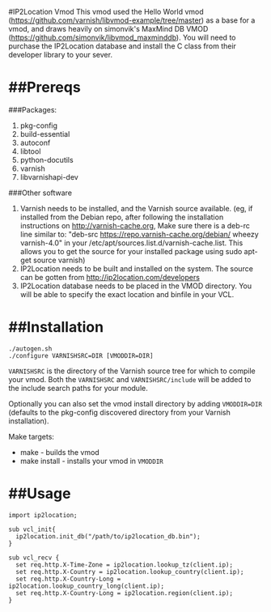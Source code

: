 #IP2Location Vmod
This vmod used the Hello World vmod (https://github.com/varnish/libvmod-example/tree/master) as a base for a vmod, and draws heavily on simonvik's MaxMind DB VMOD (https://github.com/simonvik/libvmod_maxminddb).
You will need to purchase the IP2Location database and install the C class from their developer library to your sever.

##Prereqs
==============
###Packages:
1. pkg-config
2. build-essential
3. autoconf
4. libtool
6. python-docutils
7. varnish
8. libvarnishapi-dev

###Other software
1. Varnish needs to be installed, and the Varnish source available. (eg, if installed from the Debian repo, after following the installation instructions on http://varnish-cache.org, Make sure there is a deb-rc line similar to: "deb-src https://repo.varnish-cache.org/debian/ wheezy varnish-4.0" in your /etc/apt/sources.list.d/varnish-cache.list. This allows you to get the source for your installed package using sudo apt-get source varnish)
2. IP2Location needs to be built and installed on the system. The source can be gotten from http://ip2location.com/developers
3. IP2Location database needs to be placed in the VMOD directory. You will be able to specify the exact location and binfile in your VCL.

##Installation
==============
    ./autogen.sh
    ./configure VARNISHSRC=DIR [VMODDIR=DIR]

`VARNISHSRC` is the directory of the Varnish source tree for which to
compile your vmod. Both the `VARNISHSRC` and `VARNISHSRC/include`
will be added to the include search paths for your module.

Optionally you can also set the vmod install directory by adding
`VMODDIR=DIR` (defaults to the pkg-config discovered directory from your
Varnish installation).

Make targets:

* make - builds the vmod
* make install - installs your vmod in `VMODDIR`

##Usage
==============
```
import ip2location;

sub vcl_init{
  ip2location.init_db("/path/to/ip2location_db.bin");
}

sub vcl_recv {
  set req.http.X-Time-Zone = ip2location.lookup_tz(client.ip);
  set req.http.X-Country = ip2location.lookup_country(client.ip);
  set req.http.X-Country-Long = ip2location.lookup_country_long(client.ip);
  set req.http.X-Country-Long = ip2location.region(client.ip);
}
```